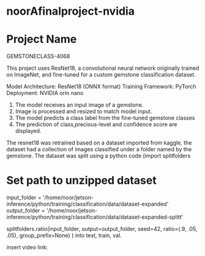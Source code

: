 # noorAfinalproject-nvidia
# Project Name
GEMSTONECLASS-4068

This project uses ResNet18, a convolutional neural network originally trained on ImageNet, and fine-tuned for a custom gemstone classification dataset.

Model Architecture: ResNet18 (ONNX format)
Training Framework: PyTorch
Deployment: NVIDIA orin nano

1. The model receives an input image of a gemstone.
2. Image is processed and resized to match model input.
3. The model predicts a class label from the fine-tuned gemstone classes 
4. The prediction of class,precious-level and confidence score are displayed.


The resnet18 was retrained based on a dataset imported from kaggle, the dataset had a collection of images classified under a folder named by the gemstone. The dataset was split using a python code 
(import splitfolders


# Set path to unzipped dataset
input_folder = '/home/noor/jetson-inference/python/training/classification/data/dataset-expanded'
output_folder = '/home/noor/jetson-inference/python/training/classification/data/dataset-expanded-splitt'


splitfolders.ratio(input_folder,
                   output=output_folder,
                   seed=42,
                   ratio=(.9, .05, .05),
                   group_prefix=None)
) 
into test, train, val. 

insert video link:
